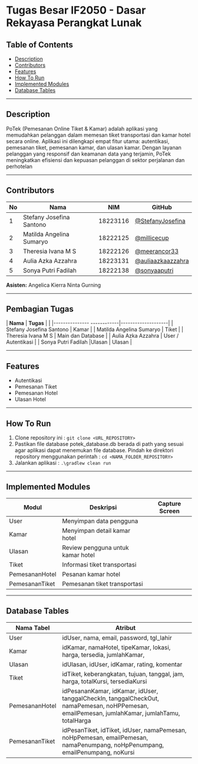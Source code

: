 # Tugas Besar IF2050 - Dasar Rekayasa Perangkat Lunak

## Table of Contents
- [Description](#description)
- [Contributors](#contributors)
- [Features](#features)
- [How To Run](#how-to-run)
- [Implemented Modules](#implemented-modules)
- [Database Tables](#database-tables)

---

## Description
PoTek (Pemesanan Online Tiket & Kamar) adalah aplikasi yang memudahkan pelanggan dalam memesan tiket transportasi dan kamar hotel secara online. Aplikasi ini dilengkapi empat fitur utama: autentikasi, pemesanan tiket, pemesanan kamar, dan ulasan kamar. Dengan layanan pelanggan yang responsif dan keamanan data yang terjamin, PoTek meningkatkan efisiensi dan kepuasan pelanggan di sektor perjalanan dan perhotelan

---

## Contributors
| **No** | **Nama** | **NIM**  | **GitHub** |
| ------ | ------------------------- | ------------- | ----------- |
| 1      | Stefany Josefina Santono  | 18223116      | [@StefanyJosefina](https://github.com/StefanyJosefina) |
| 2      | Matilda Angelina Sumaryo  | 18222125      | [@millicecup](https://github.com/millicecup) |
| 3      | Theresia Ivana M S        | 18222126      | [@meerancor33](https://github.com/meerancor33) |
| 4      | Aulia Azka Azzahra        | 18223131      | [@auliaazkaazzahra](https://github.com/auliaazkaazzahra) |
| 5      | Sonya Putri Fadilah       | 18222138      | [@sonyaaputri](https://github.com/sonyaaputri) |

**Asisten:** Angelica Kierra Ninta Gurning

---

## Pembagian Tugas
| **Nama**     | **Tugas**    |                    |
|---------------  ------------|--------------------|
| Stefany Josefina Santono    | Kamar              |
| Matilda Angelina Sumaryo    | Tiket              |
| Theresia Ivana M S          | Main dan Database  |
| Aulia Azka Azzahra          | User / Autentikasi |
| Sonya Putri Fadilah |Ulasan | Ulasan             |

---

## Features
- Autentikasi
- Pemesanan Tiket
- Pemesanan Hotel
- Ulasan Hotel


---

## How To Run
1. Clone repository ini : ```git clone <URL_REPOSITORY>```
2. Pastikan file database potek_database.db berada di path yang sesuai agar aplikasi dapat menemukan file database. Pindah ke direktori repository menggunakan perintah : ```cd <NAMA_FOLDER_REPOSITORY>```   
3. Jalankan aplikasi : ``` .\gradlew clean run ```
   
---

## Implemented Modules

| **Modul**     | **Deskripsi**                      | **Capture Screen**|
|---------------|------------------------------------|-------------------
|User           | Menyimpan data pengguna            |
|Kamar          | Menyimpan detail kamar hotel       |
|Ulasan         | Review pengguna untuk kamar hotel  |
|Tiket          | Informasi tiket transportasi       |
|PemesananHotel | Pesanan kamar hotel                |
|PemesananTiket | Pemesanan tiket transportasi       |



---

## Database Tables

| **Nama Tabel** | **Atribut** |
|----------------|-------------|
|User           | idUser, nama, email, password, tgl_lahir           |
|Kamar          | idKamar, namaHotel, tipeKamar, lokasi, harga, tersedia, jumlahKamar,    |
|Ulasan         | idUlasan, idUser, idKamar, rating, komentar |
|Tiket          | idTiket, keberangkatan, tujuan, tanggal, jam, harga, totalKursi, tersediaKursi    |
|PemesananHotel | idPesananKamar, idKamar, idUser, tanggalCheckIn, tanggalCheckOut, namaPemesan, noHPPemesan, emailPemesan, jumlahKamar, jumlahTamu, totalHarga                |
|PemesananTiket | idPesanTiket, idTiket, idUser, namaPemesan, noHpPemesan, emailPemesan, namaPenumpang, noHpPenumpang, emailPenumpang, noKursi    |


